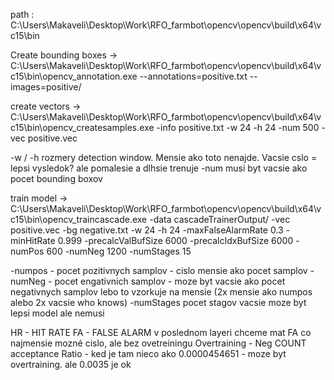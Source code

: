 path : C:\Users\Makaveli\Desktop\Work\RFO_farmbot\opencv\opencv\build\x64\vc15\bin

Create bounding boxes -> C:\Users\Makaveli\Desktop\Work\RFO_farmbot\opencv\opencv\build\x64\vc15\bin\opencv_annotation.exe --annotations=positive.txt --images=positive/

create vectors ->
 C:\Users\Makaveli\Desktop\Work\RFO_farmbot\opencv\opencv\build\x64\vc15\bin\opencv_createsamples.exe -info positive.txt -w 24 -h 24 -num 500 -vec positive.vec

 -w / -h rozmery detection window. Mensie ako toto nenajde. Vacsie cslo = lepsi vysledok? ale pomalesie a dlhsie trenuje
 -num musi byt vacsie ako pocet bounding boxov 

 train model ->
 C:\Users\Makaveli\Desktop\Work\RFO_farmbot\opencv\opencv\build\x64\vc15\bin\opencv_traincascade.exe -data cascadeTrainerOutput/ -vec positive.vec -bg negative.txt -w 24 -h 24 -maxFalseAlarmRate 0.3 -minHitRate 0.999 -precalcValBufSize 6000 -precalcIdxBufSize 6000 -numPos 600 -numNeg 1200 -numStages 15

 -numpos - pocet pozitivnych samplov - cislo mensie ako pocet samplov
 -numNeg - pocet engativnich samplov - moze byt vacsie ako pocet negativnych samplov lebo to vzorkuje na mensie (2x mensie ako numpos alebo 2x vacsie who knows)
 -numStages pocet stagov vacsie moze byt lepsi model ale nemusi


HR - HIT RATE FA - FALSE ALARM
v poslednom layeri chceme mat FA co najmensie mozné cislo, ale bez ovetreiningu
Overtraining - Neg COUNT acceptance Ratio - ked je tam nieco ako 0.0000454651 - moze byt overtraining. ale 0.0035 je ok
